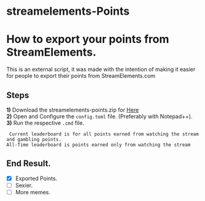 # streamelements-Points

# How to export your points from StreamElements.
This is an external script, it was made with the intention of making it easier for people to export their points from StreamElements.com

## Steps

**1)** Download the streamelements-points.zip for [Here](https://github.com/NoOneNook/streamelements-points/releases)  
**2)** Open and Configure the ```config.toml``` file. (Preferably with Notepad++).  
**3)** Run the respective ```.cmd``` file.  


``` Current leaderboard is for all points earned from watching the stream and gambling points.```  
```All-Time leaderboard is points earned only from watching the stream```


## End Result.
- [x] Exported Points.
- [ ] Sexier.
- [ ] More memes.
